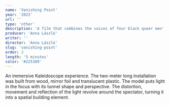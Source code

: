 ```yaml
---
name: 'Vanishing Point'
year: '2023'
url: ''
type: 'other'
description: 'A film that combines the voices of four black queer men'
producer: 'Anna László'
writer: ''
director: 'Anna László'
slug: 'vanishing-point'
order: 2
length: '5 minutes'
color: '#225389'
---
```


<script>
  import ExternalLink from '$lib/components/Link/ExternalLink.svelte';
  import Link from '$lib/components/Link/Link.svelte';
</script>

An immersive Kaleidoscope experience. The two-meter long installation was built from wood, mirror foil and translucent plastic.
The model puts light in the focus with its tunnel shape and perspective. The distortion, movement and reflection of the light revolve around the spectator, turning it into a spatial building element.

<!-- <div class="hidden-desktop">
<ExternalLink ariaLabel="Watch" href=''>Watch</ExternalLink>

![Movie Poster](../../assets/projects/i-was-never-really-here/iwnrh_poster.jpg)

</div> -->

